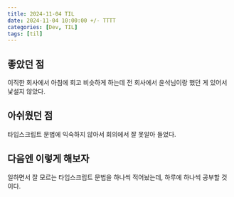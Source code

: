 ```yaml
---
title: 2024-11-04 TIL
date: 2024-11-04 10:00:00 +/- TTTT
categories: [Dev, TIL]
tags: [til]
---
```


## 좋았던 점

이직한 회사에서 아침에 회고 비슷하게 하는데 전 회사에서 윤석님이랑 했던 게 있어서 낯설지 않았다.

## 아쉬웠던 점

타입스크립트 문법에 익숙하지 않아서 회의에서 잘 못알아 들었다.

## 다음엔 이렇게 해보자

일하면서 잘 모르는 타입스크립트 문법을 하나씩 적어놨는데, 하루에 하나씩 공부할 것이다.
